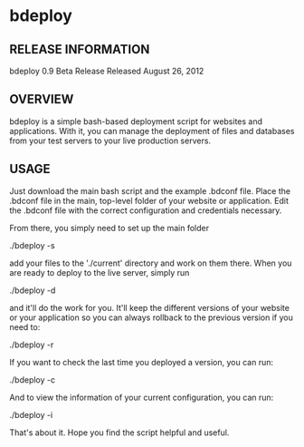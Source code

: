 bdeploy
=======

RELEASE INFORMATION
-------------------
bdeploy 0.9 Beta Release
Released August 26, 2012

OVERVIEW
--------
bdeploy is a simple bash-based deployment script for websites and applications.
With it, you can manage the deployment of files and databases from your test
servers to your live production servers.

USAGE
-----
Just download the main bash script and the example .bdconf file. Place the .bdconf
file in the main, top-level folder of your website or application. Edit the .bdconf
file with the correct configuration and credentials necessary.

From there, you simply need to set up the main folder

./bdeploy -s

add your files to the './current' directory and work on them there. When you are
ready to deploy to the live server, simply run

./bdeploy -d

and it'll do the work for you. It'll keep the different versions of your website
or your application so you can always rollback to the previous version if you need to:

./bdeploy -r

If you want to check the last time you deployed a version, you can run:

./bdeploy -c

And to view the information of your current configuration, you can run:

./bdeploy -i

That's about it. Hope you find the script helpful and useful.
